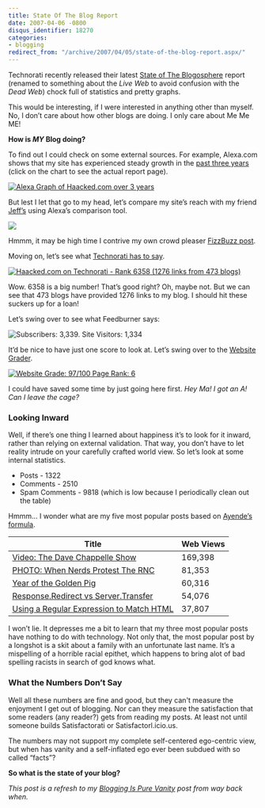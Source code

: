 ```yaml
---
title: State Of The Blog Report
date: 2007-04-06 -0800
disqus_identifier: 18270
categories:
- blogging
redirect_from: "/archive/2007/04/05/state-of-the-blog-report.aspx/"
---
```


Technorati recently released their latest [State of The
Blogosphere](http://technorati.com/weblog/2007/04/328.html "State of the Blogosphere")
report (renamed to something about the *Live Web* to avoid confusion
with the *Dead Web*) chock full of statistics and pretty graphs.

This would be interesting, if I were interested in anything other than
myself. No, I don’t care about how other blogs are doing. I only care
about Me Me ME!

**How is *MY* Blog doing?**

To find out I could check on some external sources. For example,
Alexa.com shows that my site has experienced steady growth in the [past
three
years](http://www.alexa.com/data/details/traffic_details?site0=haacked.com&site1=&site2=&site3=&site4=&y=r&z=1&h=300&w=540&range=3y&size=Medium&url=haacked.com "Chart of reach for the past 3 years of Haacked.com")
(click on the chart to see the actual report page).

[![Alexa Graph of Haacked.com over 3
years](https://haacked.com/images/haacked_com/WindowsLiveWriter/StateOfMyBlogReport_DC08/haackedcomalexa3year5.png)](http://www.alexa.com/data/details/traffic_details?site0=haacked.com&site1=&site2=&site3=&site4=&y=r&z=1&h=300&w=540&range=3y&size=Medium&url=haacked.com "Haacked.com traffic over 3 years")

But lest I let that go to my head, let’s compare my site’s reach with my
friend [Jeff’s](http://codinghorror.com/ "Jeff Atwood’s Blog") using
Alexa’s comparison tool.

[![](https://haacked.com/images/haacked_com/WindowsLiveWriter/StateOfMyBlogReport_DC08/codinghorrovshaackedcomalexa5.png)](http://www.alexa.com/data/details/traffic_details?site0=haacked.com&site1=codinghorror.com&site2=&site3=&site4=&y=r&z=1&h=300&w=540&range=3y&size=Medium&url=haacked.com "Haacked.com vs CodingHorror.com")

Hmmm, it may be high time I contrive my own crowd pleaser [FizzBuzz
post](http://www.codinghorror.com/blog/archives/000781.html "FizzBuzz").

Moving on, let’s see what [Technorati has to
say](http://technorati.com/search/haacked.com "Technorati Search for Haacked.com").

[![Haacked.com on Technorati - Rank 6358 (1276 links from 473
blogs)](https://haacked.com/images/haacked_com/WindowsLiveWriter/StateOfMyBlogReport_DC08/technoratihaacked5.png)](http://technorati.com/search/haacked.com)

Wow. 6358 is a big number! That’s good right? Oh, maybe not. But we can
see that 473 blogs have provided 1276 links to my blog. I should hit
these suckers up for a loan!

Let’s swing over to see what Feedburner says:

![Subscribers: 3,339. Site Visitors:
1,334](https://haacked.com/images/haacked_com/WindowsLiveWriter/StateOfMyBlogReport_DC08/haackedfeedburner4.png)

It’d be nice to have just one score to look at. Let’s swing over to the
[Website Grader](http://www.websitegrader.com/ "Website Grader").

[![Website Grade: 97/100 Page Rank:
6](https://haacked.com/images/haacked_com/WindowsLiveWriter/StateOfMyBlogReport_DC08/websitegrade10.png)](http://www.websitegrader.com/DesktopModules/Ingeni-WebsiteGrader/Reports/haacked.com.html)

I could have saved some time by just going here first. *Hey Ma! I got an
A! Can I leave the cage?*

### Looking Inward

Well, if there’s one thing I learned about happiness it’s to look for it
inward, rather than relying on external validation. That way, you don’t
have to let reality intrude on your carefully crafted world view. So
let’s look at some internal statistics.

-   Posts - 1322
-   Comments - 2510
-   Spam Comments - 9818 (which is low because I periodically clean out
    the table)

Hmmm... I wonder what are my five most popular posts based on [Ayende’s
formula](http://ayende.com/Blog/archive/2007/03/09/Calculating-most-popular-posts-with-SubText.aspx "Calculating Most Popular Posts").

Title | Web Views
------|----------
[Video: The Dave Chappelle Show](https://haacked.com/archive/2004/02/06/video-dave-chapelle-skit.aspx "Video Chappelle Family") | 169,398
[PHOTO: When Nerds Protest The RNC](https://haacked.com/archive/2004/08/30/when-nerds-protest.aspx "Nerds Protest") | 81,353
[Year of the Golden Pig](https://haacked.com/archive/2007/01/03/Year_of_the_Golden_Pig.aspx "Golden Pig") | 60,316
[Response.Redirect vs Server.Transfer](https://haacked.com/archive/2004/10/06/responseredirectverseservertransfer.aspx "Redirect vs Transfer") | 54,076
[Using a Regular Expression to Match HTML](https://haacked.com/archive/2004/10/25/UsingRegularExpressionsToMatchHTML.aspx "Redirect vs Transfer") | 37,807

I won’t lie. It depresses me a bit to learn that my three most popular
posts have nothing to do with technology. Not only that, the most
popular post by a longshot is a skit about a family with an unfortunate
last name. It’s a mispelling of a horrible racial epithet, which happens
to bring alot of bad spelling racists in search of god knows what.

### What the Numbers Don’t Say

Well all these numbers are fine and good, but they can't measure the
enjoyment I get out of blogging. Nor can they measure the satisfaction
that some readers (any reader?) gets from reading my posts. At least not
until someone builds Satisfactorati or Satisfactorl.icio.us.

The numbers may not support my complete self-centered ego-centric view,
but when has vanity and a self-inflated ego ever been subdued with so
called “facts”?

**So what is the state of your blog?**

*This post is a refresh to my [Blogging Is Pure
Vanity](https://haacked.com/archive/2004/10/08/BloggingIsPureVanity.aspx "Blogging Is Pure Vanity")
post from way back when.*

